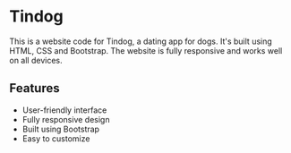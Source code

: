 # Tindog

This is a website code for Tindog, a dating app for dogs. It's built using HTML, CSS and Bootstrap. The website is fully responsive and works well on all devices.

## Features

- User-friendly interface
- Fully responsive design
- Built using Bootstrap
- Easy to customize
